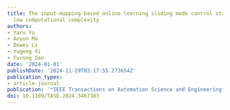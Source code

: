 ```yaml
---
title: The input-mapping-based online learning sliding mode control strategy with
  low computational complexity
authors:
- Yaru Yu
- Aoyun Ma
- Dewei Li
- Yugeng Xi
- Furong Gao
date: '2024-01-01'
publishDate: '2024-11-29T03:17:55.273654Z'
publication_types:
- article-journal
publication: '*IEEE Transactions on Automation Science and Engineering*'
doi: 10.1109/TASE.2024.3467383
---
```

